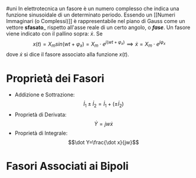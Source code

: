 #uni 
In elettrotecnica un fasore è un numero complesso che indica una funzione sinusoidale di un determinato periodo.
Essendo un [[Numeri Immaginari (o Complessi)]] è rappresentabile nel piano di Gauss come un vettore __sfasato___ rispetto all'asse reale di un certo angolo, o ___fase___.
Un fasore viene indicato con il pallino sopra: $\dot x$. 
Se $$x(t)=X_msin(wt+\varphi_x)=X_m\cdot e^{j(wt+\varphi_x)}\implies\dot x = X_m\cdot e^{j\varphi_x}$$
dove $\dot x$ si dice il fasore associato alla funzione $x(t)$.
# Proprietà dei Fasori
- Addizione e Sottrazione: $$\dot I_1\pm \dot I_2=\dot I_1+(\pm \dot I_2)$$
- Proprietà di Derivata: $$\dot Y= j w \dot x$$
- Proprietà di Integrale: $$\dot Y=\frac{\dot x}{jw}$$
# Fasori Associati ai Bipoli 
